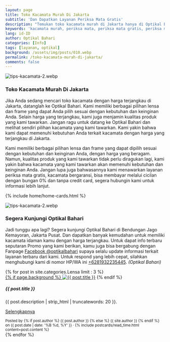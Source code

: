 ```yaml
---
layout: page
title: Toko Kacamata Murah Di Jakarta
subtitle: 'Dan Dapatkan Layanan Periksa Mata Gratis'
description: "Temukan toko kacamata murah di Jakarta hanya di Optikal Bahari. Kami menawarkan berbagai pilihan lensa dan frame dengan harga terjangkau dan kualitas terbaik"
keywords: 'kacamata murah, periksa mata, periksa mata gratis, periksa mata jakarta'
lang: id-ID
author: Optikal Bahari
categories: [Info]
tags: [layanan, optikal]
background: /assets/img/posts/010.webp
permalink: /toko-kacamata-murah-di-jakarta/
comments: false
---
```


<div class="card shadow p-3 mb-5 bg-white rounded">
    <img src="{{"/assets/img/posts/periksa-mata/periksa-mata-gratis-optikal-bahari-5.webp" | relative_url }}" class="card-img-top" alt="tips-kacamata-2.webp">
    <div class="card-body">
      <h3 class="card-title">Toko Kacamata Murah Di Jakarta</h3>
      <p class="card-text text-left">
            Jika Anda sedang mencari toko kacamata dengan harga terjangkau di Jakarta, datanglah ke Optikal Bahari. Kami memiliki berbagai pilihan lensa dan frame yang dapat Anda pilih sesuai dengan kebutuhan dan keinginan Anda. Selain harga yang terjangkau, kami juga menjamin kualitas produk yang kami tawarkan. Jangan ragu untuk datang ke Optikal Bahari dan melihat sendiri pilihan kacamata yang kami tawarkan. Kami yakin bahwa kami dapat memenuhi kebutuhan Anda terkait kacamata dengan harga yang terjangkau di Jakarta.
        </p>
        <p class="card-text text-left">
            Kami memiliki berbagai pilihan lensa dan frame yang dapat dipilih sesuai dengan kebutuhan dan keinginan Anda, dengan harga yang beragam. Namun, kualitas produk yang kami tawarkan tidak perlu diragukan lagi, kami yakin bahwa kacamata yang kami tawarkan akan memenuhi kebutuhan dan keinginan Anda.
            Jangan lupa juga bahwasannya kami menawarkan layanan periksa mata gratis, kacamata bergaransi, bisa membayar melalui cicilan dengan bungan 0% dan tanpa credit card, segera hubungin kami untuk informasi lebih lanjut.
        </p>
    </div>
</div>

{% include home/home-cards.html %}

<div class="card-deck mb-3">
  <div class="card shadow p-3 mb-5 bg-white rounded">
		  <img src="{{"/assets/img/posts/periksa-mata/periksa-mata-gratis-optikal-bahari-9.webp" | relative_url }}" class="card-img-top" alt="tips-kacamata-2.webp">
    <div class="card-body">
      <h3 class="card-title">Segera Kunjungi Optikal Bahari</h3>
      <p class="card-text text-left">Jadi tunggu apa lagi? Segera kunjungi Optikal Bahari di Bendungan Jago Kemayoran, Jakarta Pusat. Dan dapatkan banyak kemudahan untuk memiliki kacamata idaman kamu dengan harga terjangkau. Untuk dapat info terbaru seputaran Promo yang kami berikan, kamu juga bisa bergabung dengan Fanpage
    <a href="https://www.facebook.com/optikalbahari" id="FBClick" title="Facebook Page Optikal Bahari" class="FacebookPage">Facebook @optikalbahari</a> supaya selalu update informasi terkait layanan terbaru dari kami. Untuk respond
    yang lebih cepat, silahkan menghubungi kami di nomor HP/WA ini <a href="https://api.whatsapp.com/send?phone=6281932235445&text=Hallo%2C+saya+butuh+informasi+lebih+lanjut+mengenai+Optikal+Bahari" id="WhatsAppClick" class="WhatsAppCall" title="Call WhatsApp">+6281932235445</a>.
    <em>(Optikal Bahari)</em></p>
	</div>
   </div>
</div>

<section id="posts-category">
    <div class="card-deck">
		{% for post in site.categories.Lensa limit : 3 %}
        <div class="card shadow p-3 mb-5 bg-white rounded">
            <a href="{{ post.url | prepend: site.baseurl | replace: '//', '/' }}">
                {% if page.background %}
                    <img src="{{ post.background | prepend: site.baseurl | replace: '//', '/' }}" class="card-img-top" alt="{{ post.title }}"></a>
                {% endif %}
            <div class="card-body">
                <h5 class="card-title">
                    {{ post.title }}
                </h5>
                <p class="card-text text-left">
                    {{ post.description | strip_html | truncatewords: 20 }}.
                </p>
                <p class="card-text text-left">
                    <a class="btn btn-primary rounded-pill" href="{{ post.url | prepend: site.baseurl | replace: '//', '/' }}">Selengkapnya</a>
                </p>
            </div>
            <div class="card-footer">
                <small class="text-muted">
                    Posted by {% if post.author %} {{ post.author }} {% else %} {{ site.author }} {% endif %} on
                    {{ post.date | date: '%B %d, %Y' }} &middot; {% include postcards/read_time.html content=post.content %}
                </small>
            </div>
        </div>
        {% endfor %}
    </div>
</section>
